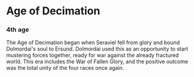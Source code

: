 # Age of Decimation
### 4th age

The Age of Decimation began when Seraviel fell from glory and bound Dolmordai's soul to Ersund. Dolmordai used this as an opportunity to start mustering forces together, ready for war against the already fractured world. This era includes the War of Fallen Glory, and the positive outcome was the total unity of the four races once again.
